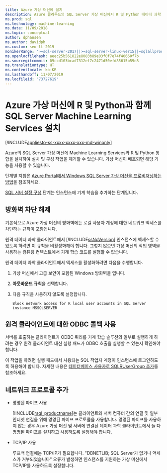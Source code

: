 ```yaml
---
title: Azure 가상 머신에 설치
description: Azure 클라우드의 SQL Server 가상 머신에서 R 및 Python 데이터 과학 및 기계 학습 솔루션을 실행합니다.
ms.prod: sql
ms.technology: machine-learning
ms.date: 11/09/2018
ms.topic: conceptual
author: dphansen
ms.author: davidph
ms.custom: seo-lt-2019
monikerRange: '>=sql-server-2017||>=sql-server-linux-ver15||=sqlallproducts-allversions'
ms.openlocfilehash: aeec25b561822e8083b89e03f0f7e74f40660f7b
ms.sourcegitcommit: 09ccd103bcad7312ef7c2471d50efd85615b59e8
ms.translationtype: HT
ms.contentlocale: ko-KR
ms.lasthandoff: 11/07/2019
ms.locfileid: "73727619"
---
```

# <a name="install-sql-server-machine-learning-services-with-r-and-python-on-an-azure-virtual-machine"></a>Azure 가상 머신에 R 및 Python과 함께 SQL Server Machine Learning Services 설치
[!INCLUDE[appliesto-ss-xxxx-xxxx-xxx-md-winonly](../../includes/appliesto-ss-xxxx-xxxx-xxx-md-winonly.md)]

Azure의 SQL Server 가상 머신에 Machine Learning Services와 R 및 Python 통합을 설치하여 설치 및 구성 작업을 제거할 수 있습니다. 가상 머신이 배포되면 해당 기능을 사용할 수 있습니다.
 
단계별 지침은 [Azure Portal에서 Windows SQL Server 가상 머신을 프로비저닝하는 방법](https://docs.microsoft.com/azure/virtual-machines/windows/sql/virtual-machines-windows-portal-sql-server-provision)을 참조하세요.

[SQL 서버 설정 구성](https://docs.microsoft.com/azure/virtual-machines/windows/sql/virtual-machines-windows-portal-sql-server-provision#3-configure-sql-server-settings) 단계는 인스턴스에 기계 학습을 추가하는 단계입니다.

<a name="firewall"></a>

## <a name="unblock-the-firewall"></a>방화벽 차단 해제

기본적으로 Azure 가상 머신의 방화벽에는 로컬 사용자 계정에 대한 네트워크 액세스를 차단하는 규칙이 포함됩니다.

원격 데이터 과학 클라이언트에서 [!INCLUDE[ssNoVersion](../../includes/ssnoversion-md.md)] 인스턴스에 액세스할 수 있도록 하려면 이 규칙을 비활성화해야 합니다.  그렇지 않으면 가상 머신의 작업 영역을 사용하는 컴퓨팅 컨텍스트에서 기계 학습 코드를 실행할 수 없습니다.

원격 데이터 과학 클라이언트에서 액세스를 활성화하려면 다음을 수행합니다.

1. 가상 머신에서 고급 보안이 포함된 Windows 방화벽을 엽니다.
2. **아웃바운드 규칙**을 선택합니다.
3. 다음 규칙을 사용하지 않도록 설정합니다.
  
     `Block network access for R local user accounts in SQL Server instance MSSQLSERVER`
  
## <a name="enable-odbc-callbacks-for-remote-clients"></a>원격 클라이언트에 대한 ODBC 콜백 사용

서버를 호출하는 클라이언트가 ODBC 쿼리를 기계 학습 솔루션의 일부로 실행하게 하려는 경우 원격 클라이언트 대신 실행 패드가 ODBC 호출을 실행할 수 있는지 확인해야 합니다. 

이 작업을 하려면 실행 패드에서 사용되는 SQL 작업자 계정이 인스턴스에 로그인하도록 허용해야 합니다. 자세한 내용은 [데이터베이스 사용자로 SQLRUserGroup 추가](../security/create-a-login-for-sqlrusergroup.md)를 참조하세요.

<a name="network"></a>

## <a name="add-network-protocols"></a>네트워크 프로토콜 추가

+ 명명된 파이프 사용
  
  [!INCLUDE[rsql_productname](../../includes/rsql-productname-md.md)]는 클라이언트와 서버 컴퓨터 간의 연결 및 일부 인터넷 연결을 위해 명명된 파이프 프로토콜을 사용합니다. 명명된 파이프를 사용하지 않는 경우 Azure 가상 머신 및 서버에 연결된 데이터 과학 클라이언트에서 둘 다 명명된 파이프를 설치하고 사용하도록 설정해야 합니다.
  
+ TCP/IP 사용

  루프백 연결에는 TCP/IP가 필요합니다. "DBNETLIB; SQL Server가 없거나 액세스가 거부되었습니다" 오류가 발생하면 인스턴스를 지원하는 가상 머신에서 TCP/IP를 사용하도록 설정합니다.